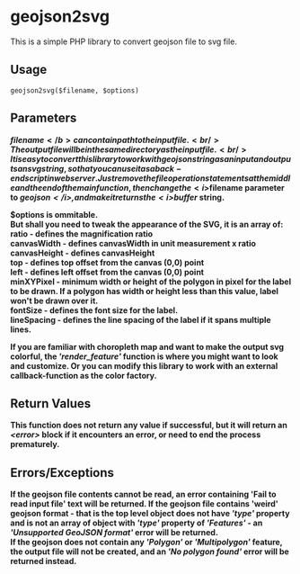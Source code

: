 geojson2svg
===========

This is a simple PHP library to convert geojson file to svg file.

Usage
-----
```
geojson2svg($filename, $options)
```

Parameters
----------
<b>$filename</b> can contain path to the input file.<br/>
The output file will be in the same directory as the input file.<br/>
It is easy to convert this library to work with geojson string as an input and outputs an svg string, so that you can use it as a back-end script in web server. Just remove the file operation statements at the middle and the end of the main function, then change the <i>$filename</i> parameter to <i>$geojson</i>, and make it returns the <i>$buffer</i> string.

<b>$options</b> is ommitable.<br/>
But shall you need to tweak the appearance of the SVG, it is an array of:<br/>
<b>ratio</b> - defines the magnification ratio<br/>
<b>canvasWidth</b> - defines canvasWidth in unit measurement x ratio<br/>
<b>canvasHeight</b> - defines canvasHeight<br/>
<b>top</b> - defines top offset from the canvas (0,0) point<br/>
<b>left</b> - defines left offset from the canvas (0,0) point<br/>
<b>minXYPixel</b> - minimum width or height of the polygon in pixel for the label to be drawn. If a polygon has width or height less than this value, label won't be drawn over it.<br/>
<b>fontSize</b> - defines the font size for the label.<br/>
<b>lineSpacing</b> - defines the line spacing of the label if it spans multiple lines.

If you are familiar with choropleth map and want to make the output svg colorful, the <i>'render_feature'</i> function is where you might want to look and customize. Or you can modify this library to work with an external callback-function as the color factory.

Return Values
-------------
This function does not return any value if successful, but it will return an <i>&lt;error&gt;</i> block if it encounters an error, or need to end the process prematurely.

Errors/Exceptions
-----------------
If the geojson file contents cannot be read, an error containing 'Fail to read input file' text will be returned.
If the geojson file contains 'weird' geojson format - that is the top level object does not have <i>'type'</i> property and is not an array of object with <i>'type'</i> property of <i>'Features'</i> - an <i>'Unsupported GeoJSON format'</i> error will be returned.<br/>
If the geojson does not contain any <i>'Polygon'</i> or <i>'Multipolygon'</i> feature, the output file will not be created, and an <i>'No polygon found'</i> error will be returned instead.
